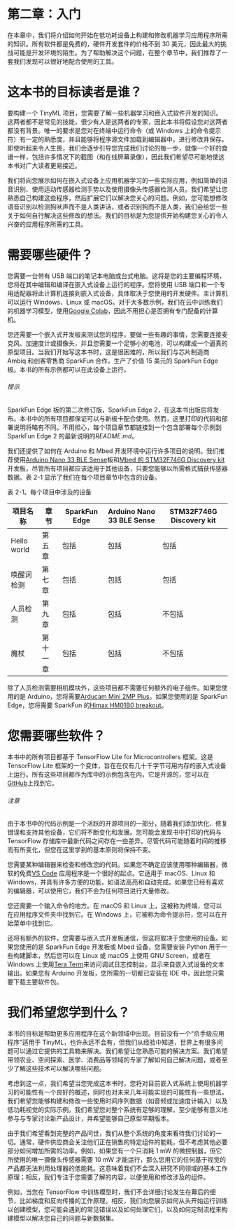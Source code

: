 # 第二章：入门

在本章中，我们将介绍如何开始在低功耗设备上构建和修改机器学习应用程序所需的知识。所有软件都是免费的，硬件开发套件的价格不到 30 美元，因此最大的挑战可能是开发环境的陌生。为了帮助解决这个问题，在整个章节中，我们推荐了一套我们发现可以很好地配合使用的工具。

# 这本书的目标读者是谁？

要构建一个 TinyML 项目，您需要了解一些机器学习和嵌入式软件开发的知识。这两者都不是常见的技能，很少有人是这两者的专家，因此本书将假设您对这两者都没有背景。唯一的要求是您对在终端中运行命令（或 Windows 上的命令提示符）有一定的熟悉度，并且能够将程序源文件加载到编辑器中，进行修改并保存。即使听起来令人生畏，我们会逐步引导您完成我们讨论的每一步，就像一个好的食谱一样，包括许多情况下的截图（和在线屏幕录像），因此我们希望尽可能地使这本书对广大读者更易接近。

我们将向您展示如何在嵌入式设备上应用机器学习的一些实际应用，例如简单的语音识别、使用运动传感器检测手势以及使用摄像头传感器检测人员。我们希望让您熟悉自己构建这些程序，然后扩展它们以解决您关心的问题。例如，您可能想修改语音识别以检测狗吠声而不是人类讲话，或者识别狗而不是人类，我们会给您一些关于如何自行解决这些修改的想法。我们的目标是为您提供开始构建您关心的令人兴奋的应用程序所需的工具。

# 需要哪些硬件？

您需要一台带有 USB 端口的笔记本电脑或台式电脑。这将是您的主要编程环境，您将在其中编辑和编译在嵌入式设备上运行的程序。您将使用 USB 端口和一个专用适配器将此计算机连接到嵌入式设备，具体取决于您使用的开发硬件。主计算机可以运行 Windows、Linux 或 macOS。对于大多数示例，我们在云中训练我们的机器学习模型，使用[Google Colab](https://oreil.ly/AQYDz)，因此不用担心是否拥有专门配备的计算机。

您还需要一个嵌入式开发板来测试您的程序。要做一些有趣的事情，您需要连接麦克风、加速度计或摄像头，并且您需要一个足够小的电池，可以构建成一个逼真的原型项目。当我们开始写这本书时，这是很困难的，所以我们与芯片制造商 Ambiq 和创客零售商 SparkFun 合作，生产了价值 15 美元的 SparkFun Edge 板。本书的所有示例都可以在此设备上运行。

###### 提示

SparkFun Edge 板的第二次修订版，SparkFun Edge 2，在这本书出版后将发布。本书中的所有项目都保证可以与新板卡配合使用。然而，这里打印的代码和部署说明将略有不同。不用担心，每个项目章节都链接到一个包含部署每个示例到 SparkFun Edge 2 的最新说明的*README.md*。

我们还提供了如何在 Arduino 和 Mbed 开发环境中运行许多项目的说明。我们推荐使用[Arduino Nano 33 BLE Sense](https://oreil.ly/4sER2)板和[Mbed 的 STM32F746G Discovery kit](https://oreil.ly/vKyOM)开发板，尽管所有项目都应该适用于其他设备，只要您能够以所需格式捕获传感器数据。表 2-1 显示了我们在每个项目章节中包含的设备。

表 2-1。每个项目中涉及的设备

| 项目名称 | 章节 | SparkFun Edge | Arduino Nano 33 BLE Sense | STM32F746G Discovery kit |
| --- | --- | --- | --- | --- |
| Hello world | 第五章 | 包括 | 包括 | 包括 |
| 唤醒词检测 | 第七章 | 包括 | 包括 | 包括 |
| 人员检测 | 第九章 | 包括 | 包括 | 不包括 |
| 魔杖 | 第十一章 | 包括 | 包括 | 不包括 |

除了人员检测需要相机模块外，这些项目都不需要任何额外的电子组件。如果您使用的是 Arduino，您将需要[Arducam Mini 2MP Plus](https://oreil.ly/8EacT)。如果您使用的是 SparkFun Edge，您将需要 SparkFun 的[Himax HM01B0 breakout](https://oreil.ly/Kb0lI)。

# 您需要哪些软件？

本书中的所有项目都基于 TensorFlow Lite for Microcontrollers 框架。这是 TensorFlow Lite 框架的一个变体，旨在在仅有几十千字节可用内存的嵌入式设备上运行。所有这些项目都作为库中的示例包含在内，它是开源的，您可以在[GitHub](https://oreil.ly/TQ4CC)上找到它。

###### 注意

由于本书中的代码示例是一个活跃的开源项目的一部分，随着我们添加优化、修复错误和支持其他设备，它们将不断变化和发展。您可能会发现书中打印的代码与 TensorFlow 存储库中最新代码之间存在一些差异。尽管代码可能随着时间的推移而有所变化，但您在这里学到的基本原则将保持不变。

您需要某种编辑器来检查和修改您的代码。如果您不确定应该使用哪种编辑器，微软的免费[VS Code](https://oreil.ly/RNus3) 应用程序是一个很好的起点。它适用于 macOS、Linux 和 Windows，并具有许多方便的功能，如语法高亮和自动完成。如果您已经有喜欢的编辑器，可以使用它，我们不会为任何项目进行大量修改。

您还需要一个输入命令的地方。在 macOS 和 Linux 上，这被称为终端，您可以在应用程序文件夹中找到它。在 Windows 上，它被称为命令提示符，您可以在开始菜单中找到它。

还将有额外的软件，您需要与嵌入式开发板通信，但这将取决于您使用的设备。如果您使用的是 SparkFun Edge 开发板或 Mbed 设备，您需要安装 Python 用于一些构建脚本，然后您可以在 Linux 或 macOS 上使用 GNU Screen，或者在 Windows 上使用[Tera Term](https://oreil.ly/oDOKn)来访问调试日志控制台，显示来自嵌入式设备的文本输出。如果您有 Arduino 开发板，您所需的一切都已安装在 IDE 中，因此您只需要下载主要软件包。

# 我们希望您学到什么？

本书的目标是帮助更多应用程序在这个新领域中出现。目前没有一个“杀手级应用程序”适用于 TinyML，也许永远不会有，但我们从经验中知道，世界上有很多问题可以通过它提供的工具箱来解决。我们希望让您熟悉可能的解决方案。我们希望带领农业、空间探索、医学、消费品等领域的专家了解如何自己解决问题，或者至少了解这些技术可以解决哪些问题。

考虑到这一点，我们希望当您完成这本书时，您将对目前嵌入式系统上使用机器学习的可能性有一个良好的概述，同时也对未来几年可能实现的可能性有一些想法。我们希望您能够构建和修改一些使用时间序列数据（如音频或加速度计输入）以及低功耗视觉的实际示例。我们希望您对整个系统有足够的理解，至少能够有意义地参与与专家讨论新产品设计，并希望能够自己原型早期版本。

由于我们希望看到完整的产品问世，我们从整个系统的角度来看待我们讨论的一切。通常，硬件供应商会关注他们正在销售的特定组件的能耗，但不考虑其他必要部分如何增加所需的功率。例如，如果您有一个只消耗 1 mW 的微控制器，但它所使用的唯一摄像头传感器需要 10 mW 才能运行，那么您用它的任何基于视觉的产品都无法利用处理器的低能耗。这意味着我们不会深入研究不同领域的基本工作原理；相反，我们专注于您需要了解的内容，以便使用和修改涉及的组件。

例如，当您在 TensorFlow 中训练模型时，我们不会详细讨论发生在幕后的细节，比如梯度和反向传播的工作原理。相反，我们向您展示如何从头开始运行训练以创建模型，您可能会遇到的常见错误以及如何处理它们，以及如何定制流程来构建模型以解决您自己的问题与新数据集。
